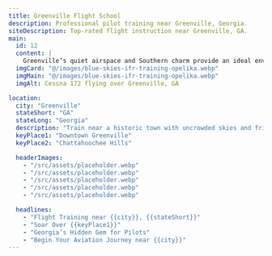 ```yaml
---
title: Greenville Flight School
description: Professional pilot training near Greenville, Georgia.
siteDescription: Top-rated flight instruction near Greenville, GA.
main:
  id: 12
  content: |
    Greenville’s quiet airspace and Southern charm provide an ideal environment for focused flight training.
  imgCard: "@/images/blue-skies-ifr-training-opelika.webp"
  imgMain: "@/images/blue-skies-ifr-training-opelika.webp"
  imgAlt: Cessna 172 flying over Greenville, GA

location:
  city: "Greenville"
  stateShort: "GA"
  stateLong: "Georgia"
  description: "Train near a historic town with uncrowded skies and friendly vibes."
  keyPlace1: "Downtown Greenville"
  keyPlace2: "Chattahoochee Hills"

  headerImages:
    - "/src/assets/placeholder.webp"
    - "/src/assets/placeholder.webp"
    - "/src/assets/placeholder.webp"
    - "/src/assets/placeholder.webp"
    - "/src/assets/placeholder.webp"

  headlines:
    - "Flight Training near {{city}}, {{stateShort}}"
    - "Soar Over {{keyPlace1}}"
    - "Georgia’s Hidden Gem for Pilots"
    - "Begin Your Aviation Journey near {{city}}"
---
```

